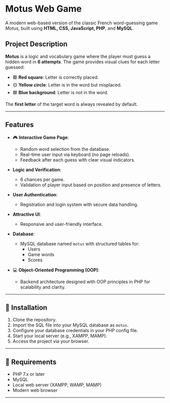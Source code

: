 # Motus Web Game

A modern web-based version of the classic French word-guessing game *Motus*, built using **HTML, CSS, JavaScript, PHP**, and **MySQL**.

## Project Description

**Motus** is a logic and vocabulary game where the player must guess a hidden word in **6 attempts**. The game provides visual clues for each letter guessed:
- 🟥 **Red square**: Letter is correctly placed.
- 🟡 **Yellow circle**: Letter is in the word but misplaced.
- 🟦 **Blue background**: Letter is not in the word.

The **first letter** of the target word is always revealed by default.

---

## Features

- 🎮 **Interactive Game Page**:
  - Random word selection from the database.
  - Real-time user input via keyboard (no page reloads).
  - Feedback after each guess with clear visual indicators.

- **Logic and Verification**:
  - 6 chances per game.
  - Validation of player input based on position and presence of letters.

- **User Authentication**:
  - Registration and login system with secure data handling.


- **Attractive UI**:
  - Responsive and user-friendly interface.

- **Database**:
  - MySQL database named `motus` with structured tables for:
    - Users
    - Game words
    - Scores 

- 💻 **Object-Oriented Programming (OOP)**:
  - Backend architecture designed with OOP principles in PHP for scalability and clarity.

---

## 🔧 Installation

1. Clone the repository.
2. Import the SQL file into your MySQL database as `motus`.
3. Configure your database credentials in your PHP config file.
4. Start your local server (e.g., XAMPP, MAMP).
5. Access the project via your browser.

---

## 📌 Requirements

- PHP 7.x or later
- MySQL
- Local web server (XAMPP, WAMP, MAMP)
- Modern web browser

---
